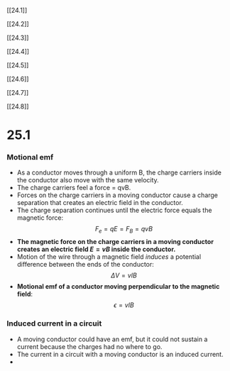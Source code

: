 
[[24.1]]

[[24.2]]

[[24.3]]

[[24.4]]

[[24.5]]

[[24.6]]

[[24.7]]

[[24.8]]
			 
# 25.1
### Motional emf
- As a conductor moves through a uniform B, the charge carriers inside the conductor also move with the same velocity.
- The charge carriers feel a force = qvB. 
- Forces on the charge carriers in a moving conductor cause a charge separation that creates an electric field in the conductor. 
- The charge separation continues until the electric force equals the magnetic force:$$F_{e} = qE = F_{B} = qvB$$
- **The magnetic force on the charge carriers in a moving conductor creates an electric field $E = vB$ inside the conductor.**
- Motion of the wire through a magnetic field *induces* a potential difference between the ends of the conductor:$$\Delta V = vlB$$
- **Motional emf of a conductor moving perpendicular to the magnetic field**:$$\epsilon = vlB$$
### Induced current in a circuit
- A moving conductor could have an emf, but it could not sustain a current because the charges had no where to go. 
- The current in a circuit with a moving conductor is an induced current. 
- 